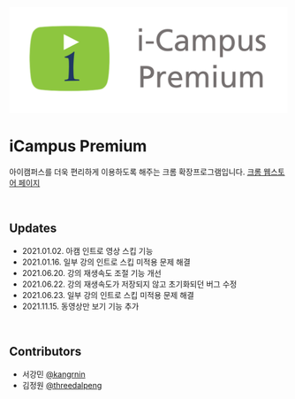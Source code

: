 <img src="images/thumbnail.png" alt="logo" width="600">

<br>

# iCampus Premium
아이캠퍼스를 더욱 편리하게 이용하도록 해주는 크롬 확장프로그램입니다.
[크롬 웹스토어 페이지](https://chrome.google.com/webstore/detail/icampus-premium/bdkpnbiikbikebmjhkdkoenphgggapde)

<br>

## Updates
* 2021.01.02. 아캠 인트로 영상 스킵 기능
* 2021.01.16. 일부 강의 인트로 스킵 미적용 문제 해결
* 2021.06.20. 강의 재생속도 조절 기능 개선
* 2021.06.22. 강의 재생속도가 저장되지 않고 초기화되던 버그 수정
* 2021.06.23. 일부 강의 인트로 스킵 미적용 문제 해결
* 2021.11.15. 동영상만 보기 기능 추가

<br>

## Contributors
* 서강민 [@kangrnin](https://github.com/kangrnin)
* 김정원 [@threedalpeng](https://github.com/threedalpeng)
